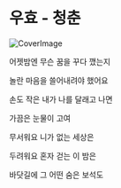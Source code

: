 # 우효 - 청춘
![CoverImage](./tools/cover.jpg)

어젯밤엔 무슨 꿈을 꾸다 깼는지

놀란 마음을 쓸어내려야 했어요

손도 작은 내가 나를 달래고 나면

가끔은 눈물이 고여

무서워요 니가 없는 세상은

두려워요 혼자 걷는 이 밤은

바닷길에 그 어떤 숨은 보석도

